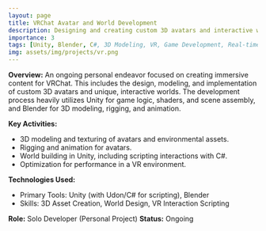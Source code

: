 ```yaml
---
layout: page
title: VRChat Avatar and World Development
description: Designing and creating custom 3D avatars and interactive worlds for the VRChat platform using Unity and Blender.
importance: 3
tags: [Unity, Blender, C#, 3D Modeling, VR, Game Development, Real-time Graphics, Content Creation]
img: assets/img/projects/vr.png
---
```


**Overview:**
An ongoing personal endeavor focused on creating immersive content for VRChat. This includes the design, modeling, and implementation of custom 3D avatars and unique, interactive worlds. The development process heavily utilizes Unity for game logic, shaders, and scene assembly, and Blender for 3D modeling, rigging, and animation.

**Key Activities:**
*   3D modeling and texturing of avatars and environmental assets.
*   Rigging and animation for avatars.
*   World building in Unity, including scripting interactions with C#.
*   Optimization for performance in a VR environment.

**Technologies Used:**
*   Primary Tools: Unity (with Udon/C# for scripting), Blender
*   Skills: 3D Asset Creation, World Design, VR Interaction Scripting

**Role:** Solo Developer (Personal Project)
**Status:** Ongoing
